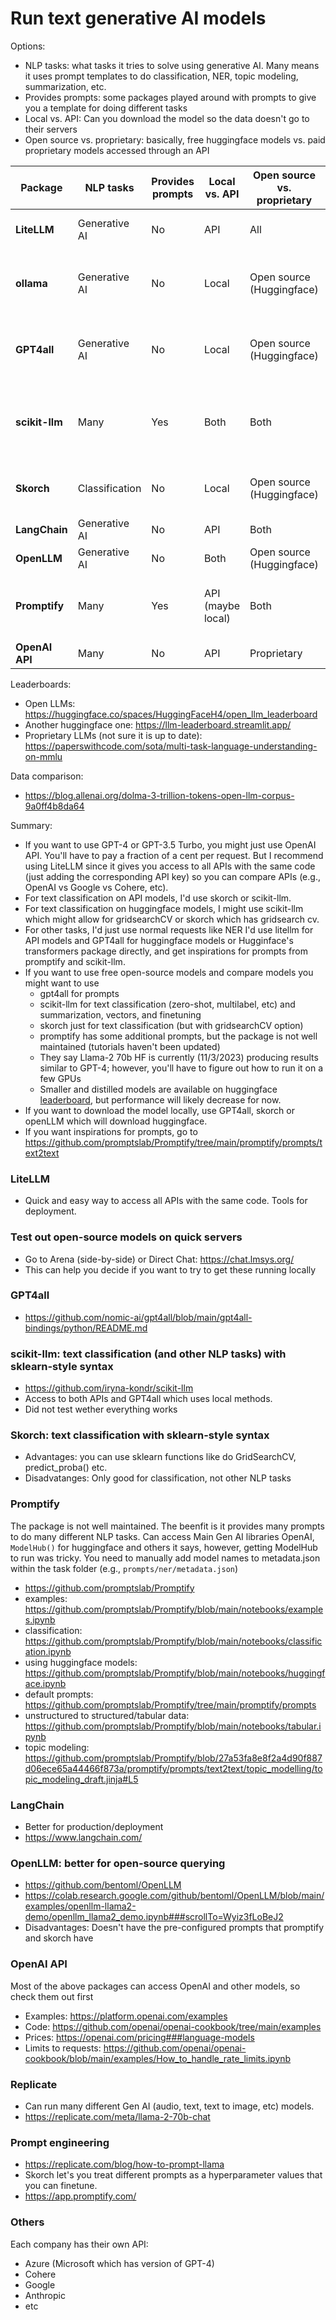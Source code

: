 # Run text generative AI models

Options:

- NLP tasks: what tasks it tries to solve using generative AI. Many means it uses prompt templates to do classification, NER, topic modeling, summarization, etc.
- Provides prompts: some packages played around with prompts to give you a template for doing different tasks
- Local vs. API: Can you download the model so the data doesn't go to their servers
- Open source vs. proprietary: basically, free huggingface models vs. paid proprietary models accessed through an API


| **Package**    | **NLP tasks**  | **Provides prompts** | **Local vs. API** | **Open source vs. proprietary** | **Advantages**                           | **Disadvantages**                                          |
|----------------|----------------|----------------------|-------------------|---------------------------------|------------------------------------------|------------------------------------------------------------|
| **LiteLLM**     | Generative AI | No                   | API               | All                             | Easy access to all APIs                 | Not sure use of Huggingface API is free                     |
| **ollama**     | Generative AI | No                   | Local               | Open source (Huggingface)          | Local and Private                 | Only uses Huggingface models which may not work well                     |
| **GPT4all**     | Generative AI | No                   | Local               | Open source (Huggingface)          | Local and Private                 | Only uses Huggingface models which may not work well                     |
| **scikit-llm**  | Many           | Yes                  | Both | Both                            | Pre-configured prompts for different tasks, works on top of APIs and GPT4all                   | Not sure if it does simple requests and gridsearchCV |
| **Skorch**     | Classification | No                   | Local             | Open source (Huggingface)       | Sklearn syntax and hyperparameter tuning | Only does classification                                   |
| **LangChain**  | Generative AI  | No                   | API               | Both                            | Ideal for deploying                      |                                                            |
| **OpenLLM**    | Generative AI  | No                   | Both               | Open source (Huggingface)       | Ideal for deploying                                     | Tutorial didn't work for me                                |
| **Promptify**  | Many           | Yes                  | API (maybe local) | Both                            | Pre-configured prompts                   | Package is not well developed, tutorials will likely break |
| **OpenAI API** | Many | No                   | API               | Proprietary                     | Easy to use                              | Only OpenAI models                                         |


Leaderboards:
- Open LLMs: https://huggingface.co/spaces/HuggingFaceH4/open_llm_leaderboard
- Another huggingface one: https://llm-leaderboard.streamlit.app/
- Proprietary LLMs (not sure it is up to date): https://paperswithcode.com/sota/multi-task-language-understanding-on-mmlu

Data comparison:
- https://blog.allenai.org/dolma-3-trillion-tokens-open-llm-corpus-9a0ff4b8da64

Summary: 
- If you want to use GPT-4 or GPT-3.5 Turbo, you might just use OpenAI API. You'll have to pay a fraction of a cent per request. But I recommend using LiteLLM since it gives you access to all APIs with the same code (just adding the corresponding API key) so you can compare APIs (e.g., OpenAI vs Google vs Cohere, etc).
- For text classification on API models, I'd use skorch or scikit-llm.
- For text classification on huggingface models, I might use scikit-llm which might allow for gridsearchCV or skorch which has gridsearch cv. 
- For other tasks, I'd just use normal requests like NER I'd use litellm for API models and GPT4all for huggingface models or Hugginface's transformers package directly, and get inspirations for prompts from promptify and scikit-llm. 
- If you want to use free open-source models and compare models you might want to use
  - gpt4all for prompts
  - scikit-llm for text classification (zero-shot, multilabel, etc) and summarization, vectors, and finetuning
  - skorch just for text classification (but with gridsearchCV option)
  - promptify has some additional prompts, but the package is not well maintained (tutorials haven't been updated)
  - They say Llama-2 70b HF is currently (11/3/2023) producing results similar to GPT-4; however, you'll have to figure out how to run it on a few GPUs
  - Smaller and distilled models are available on huggingface [leaderboard](https://huggingface.co/spaces/HuggingFaceH4/open_llm_leaderboard), but performance will likely decrease for now.
- If you want to download the model locally, use GPT4all, skorch or openLLM which will download huggingface.
- If you want inspirations for prompts, go to https://github.com/promptslab/Promptify/tree/main/promptify/prompts/text2text

### LiteLLM
- Quick and easy way to access all APIs with the same code. Tools for deployment.

### Test out open-source models on quick servers
- Go to Arena (side-by-side) or Direct Chat: https://chat.lmsys.org/
- This can help you decide if you want to try to get these running locally 

### GPT4all
- https://github.com/nomic-ai/gpt4all/blob/main/gpt4all-bindings/python/README.md

### scikit-llm: text classification (and other NLP tasks) with sklearn-style syntax 
- https://github.com/iryna-kondr/scikit-llm
- Access to both APIs and GPT4all which uses local methods.
- Did not test wether everything works



### Skorch: text classification with sklearn-style syntax 
- Advantages: you can use sklearn functions like do GridSearchCV, predict_proba() etc. 
- Disadvatanges: Only good for classification, not other NLP tasks


### Promptify

The package is not well maintained. The beenfit is it provides many prompts to do many different NLP tasks. Can access Main Gen AI libraries OpenAI, `ModelHub()` for huggingface and others it says, however, getting ModelHub to run was tricky. You need to manually add model names to metadata.json within the task folder (e.g., `prompts/ner/metadata.json`)

- https://github.com/promptslab/Promptify
- examples: https://github.com/promptslab/Promptify/blob/main/notebooks/examples.ipynb
- classification: https://github.com/promptslab/Promptify/blob/main/notebooks/classification.ipynb
- using huggingface models: https://github.com/promptslab/Promptify/blob/main/notebooks/huggingface.ipynb
- default prompts: https://github.com/promptslab/Promptify/tree/main/promptify/prompts
- unstructured to structured/tabular data: https://github.com/promptslab/Promptify/blob/main/notebooks/tabular.ipynb
- topic modeling: https://github.com/promptslab/Promptify/blob/27a53fa8e8f2a4d90f887d06ece65a44466f873a/promptify/prompts/text2text/topic_modelling/topic_modeling_draft.jinja#L5

### LangChain
- Better for production/deployment
- https://www.langchain.com/ 

### OpenLLM: better for open-source querying
- https://github.com/bentoml/OpenLLM
- https://colab.research.google.com/github/bentoml/OpenLLM/blob/main/examples/openllm-llama2-demo/openllm_llama2_demo.ipynb###scrollTo=Wyiz3fLoBeJ2
- Disadvantages: Doesn't have the pre-configured prompts that promptify and skorch have

### OpenAI API
Most of the above packages can access OpenAI and other models, so check them out first
- Examples: https://platform.openai.com/examples
- Code: https://github.com/openai/openai-cookbook/tree/main/examples
- Prices: https://openai.com/pricing###language-models
- Limits to requests: https://github.com/openai/openai-cookbook/blob/main/examples/How_to_handle_rate_limits.ipynb 

### Replicate
- Can run many different Gen AI (audio, text, text to image, etc) models.
- https://replicate.com/meta/llama-2-70b-chat

### Prompt engineering
- https://replicate.com/blog/how-to-prompt-llama
- Skorch let's you treat different prompts as a hyperparameter values that you can finetune.
- https://app.promptify.com/

### Others

Each company has their own API: 
- Azure (Microsoft which has version of GPT-4)
- Cohere
- Google
- Anthropic
- etc

